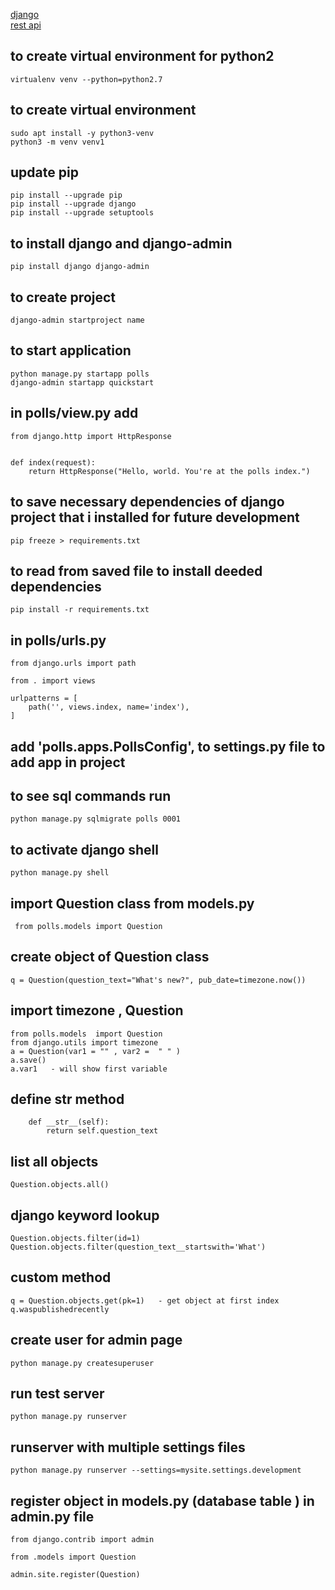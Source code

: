 [django](https://docs.djangoproject.com/en/2.2/intro/tutorial03/)  
[rest api](https://scotch.io/tutorials/build-a-rest-api-with-django-a-test-driven-approach-part-2)

## to create virtual environment for python2

    virtualenv venv --python=python2.7

## to create virtual environment

    sudo apt install -y python3-venv
    python3 -m venv venv1

## update pip

    pip install --upgrade pip
    pip install --upgrade django
    pip install --upgrade setuptools

## to install django and django-admin

    pip install django django-admin

## to create project

    django-admin startproject name

## to start application

    python manage.py startapp polls
    django-admin startapp quickstart

## in polls/view.py add

    from django.http import HttpResponse


    def index(request):
        return HttpResponse("Hello, world. You're at the polls index.")


## to save necessary dependencies of django project that i installed for future development

    pip freeze > requirements.txt

## to read from saved file to install deeded dependencies

    pip install -r requirements.txt


## in polls/urls.py

    from django.urls import path

    from . import views

    urlpatterns = [
        path('', views.index, name='index'),
    ]

## add 'polls.apps.PollsConfig', to settings.py file to add app in project

## to see sql commands run

    python manage.py sqlmigrate polls 0001

## to activate django shell

    python manage.py shell

## import Question class from models.py

     from polls.models import Question

## create object of Question class

    q = Question(question_text="What's new?", pub_date=timezone.now())

## import timezone , Question

    from polls.models  import Question
    from django.utils import timezone
    a = Question(var1 = "" , var2 =  " " )
    a.save()
    a.var1   - will show first variable

## define **str** method

        def __str__(self):
            return self.question_text

## list all objects

    Question.objects.all()

## django keyword lookup

    Question.objects.filter(id=1)
    Question.objects.filter(question_text__startswith='What')

## custom method

    q = Question.objects.get(pk=1)   - get object at first index
    q.waspublishedrecently

## create user for admin page

    python manage.py createsuperuser

## run test server

    python manage.py runserver

## runserver with multiple settings files

    python manage.py runserver --settings=mysite.settings.development

## register object in models.py (database table ) in admin.py file

    from django.contrib import admin

    from .models import Question

    admin.site.register(Question)
